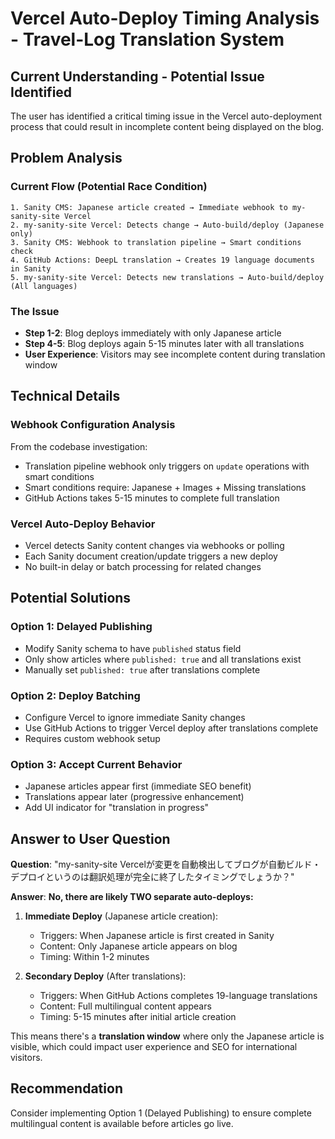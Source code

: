 # Vercel Auto-Deploy Timing Analysis - Travel-Log Translation System

## Current Understanding - Potential Issue Identified

The user has identified a critical timing issue in the Vercel auto-deployment process that could result in incomplete content being displayed on the blog.

## Problem Analysis

### Current Flow (Potential Race Condition)
```
1. Sanity CMS: Japanese article created → Immediate webhook to my-sanity-site Vercel
2. my-sanity-site Vercel: Detects change → Auto-build/deploy (Japanese only)
3. Sanity CMS: Webhook to translation pipeline → Smart conditions check
4. GitHub Actions: DeepL translation → Creates 19 language documents in Sanity
5. my-sanity-site Vercel: Detects new translations → Auto-build/deploy (All languages)
```

### The Issue
- **Step 1-2**: Blog deploys immediately with only Japanese article
- **Step 4-5**: Blog deploys again 5-15 minutes later with all translations
- **User Experience**: Visitors may see incomplete content during translation window

## Technical Details

### Webhook Configuration Analysis
From the codebase investigation:
- Translation pipeline webhook only triggers on `update` operations with smart conditions
- Smart conditions require: Japanese + Images + Missing translations
- GitHub Actions takes 5-15 minutes to complete full translation

### Vercel Auto-Deploy Behavior
- Vercel detects Sanity content changes via webhooks or polling
- Each Sanity document creation/update triggers a new deploy
- No built-in delay or batch processing for related changes

## Potential Solutions

### Option 1: Delayed Publishing
- Modify Sanity schema to have `published` status field
- Only show articles where `published: true` and all translations exist
- Manually set `published: true` after translations complete

### Option 2: Deploy Batching
- Configure Vercel to ignore immediate Sanity changes
- Use GitHub Actions to trigger Vercel deploy after translations complete
- Requires custom webhook setup

### Option 3: Accept Current Behavior
- Japanese articles appear first (immediate SEO benefit)
- Translations appear later (progressive enhancement)
- Add UI indicator for "translation in progress"

## Answer to User Question

**Question**: "my-sanity-site Vercelが変更を自動検出してブログが自動ビルド・デプロイというのは翻訳処理が完全に終了したタイミングでしょうか？"

**Answer**: **No, there are likely TWO separate auto-deploys:**

1. **Immediate Deploy** (Japanese article creation):
   - Triggers: When Japanese article is first created in Sanity
   - Content: Only Japanese article appears on blog
   - Timing: Within 1-2 minutes

2. **Secondary Deploy** (After translations):
   - Triggers: When GitHub Actions completes 19-language translations
   - Content: Full multilingual content appears
   - Timing: 5-15 minutes after initial article creation

This means there's a **translation window** where only the Japanese article is visible, which could impact user experience and SEO for international visitors.

## Recommendation
Consider implementing Option 1 (Delayed Publishing) to ensure complete multilingual content is available before articles go live.